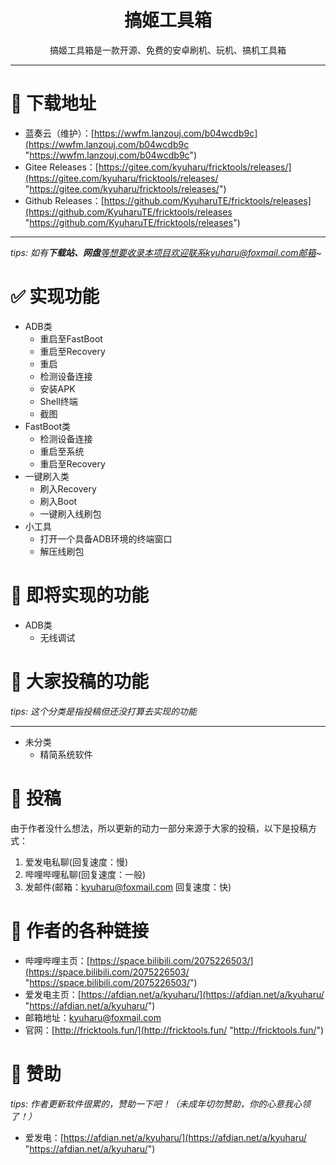 <h1 align="center">搞姬工具箱</h1>

<div align="center">
搞姬工具箱是一款开源、免费的安卓刷机、玩机、搞机工具箱
</div>

------------


# 💖 下载地址
- 蓝奏云（维护）：[https://wwfm.lanzouj.com/b04wcdb9c](https://wwfm.lanzouj.com/b04wcdb9c "https://wwfm.lanzouj.com/b04wcdb9c")
- Gitee Releases：[https://gitee.com/kyuharu/fricktools/releases/](https://gitee.com/kyuharu/fricktools/releases/ "https://gitee.com/kyuharu/fricktools/releases/")
- Github Releases：[https://github.com/KyuharuTE/fricktools/releases](https://github.com/KyuharuTE/fricktools/releases "https://github.com/KyuharuTE/fricktools/releases")

------------

*tips: 如有**下载站、网盘**等想要收录本项目欢迎联系kyuharu@foxmail.com邮箱~*

# ✅ 实现功能
- ADB类
  - 重启至FastBoot
  - 重启至Recovery
  - 重启
  - 检测设备连接
  - 安装APK
  - Shell终端
  - 截图
- FastBoot类
  - 检测设备连接 
  - 重启至系统
  - 重启至Recovery
- 一键刷入类
  - 刷入Recovery
  - 刷入Boot
  - 一键刷入线刷包
- 小工具
  - 打开一个具备ADB环境的终端窗口
  - 解压线刷包

# 💝 即将实现的功能
- ADB类
  - 无线调试

# 🔶 大家投稿的功能
*tips: 这个分类是指投稿但还没打算去实现的功能*

------------

- 未分类
  - 精简系统软件

# 💌 投稿
由于作者没什么想法，所以更新的动力一部分来源于大家的投稿，以下是投稿方式：
1. 爱发电私聊(回复速度：慢)
2. 哔哩哔哩私聊(回复速度：一般)
3. 发邮件(邮箱：kyuharu@foxmail.com 回复速度：快)

# 🔗 作者的各种链接
- 哔哩哔哩主页：[https://space.bilibili.com/2075226503/](https://space.bilibili.com/2075226503/ "https://space.bilibili.com/2075226503/")
- 爱发电主页：[https://afdian.net/a/kyuharu/](https://afdian.net/a/kyuharu/ "https://afdian.net/a/kyuharu/")
- 邮箱地址：kyuharu@foxmail.com
- 官网：[http://fricktools.fun/](http://fricktools.fun/ "http://fricktools.fun/")

# 🧡 赞助
*tips: 作者更新软件很累的，赞助一下吧！（未成年切勿赞助，你的心意我心领了！）*
- 爱发电：[https://afdian.net/a/kyuharu/](https://afdian.net/a/kyuharu/ "https://afdian.net/a/kyuharu/")
